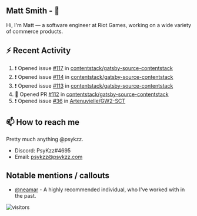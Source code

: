 <!--
[![PsyKzz's github stats](https://github-readme-stats.vercel.app/api?username=psykzz&show_icons=true)](https://github.com/anuraghazra/github-readme-stats)
-->

## Matt Smith - 👋
Hi, I'm Matt — a software engineer at Riot Games, working on a wide variety of commerce products.

## ⚡ Recent Activity

<!--START_SECTION:activity-->
1. ❗️ Opened issue [#117](https://github.com/contentstack/gatsby-source-contentstack/issues/117) in [contentstack/gatsby-source-contentstack](https://github.com/contentstack/gatsby-source-contentstack)
2. ❗️ Opened issue [#114](https://github.com/contentstack/gatsby-source-contentstack/issues/114) in [contentstack/gatsby-source-contentstack](https://github.com/contentstack/gatsby-source-contentstack)
3. ❗️ Opened issue [#113](https://github.com/contentstack/gatsby-source-contentstack/issues/113) in [contentstack/gatsby-source-contentstack](https://github.com/contentstack/gatsby-source-contentstack)
4. 💪 Opened PR [#112](https://github.com/contentstack/gatsby-source-contentstack/pull/112) in [contentstack/gatsby-source-contentstack](https://github.com/contentstack/gatsby-source-contentstack)
5. ❗️ Opened issue [#36](https://github.com/Artenuvielle/GW2-SCT/issues/36) in [Artenuvielle/GW2-SCT](https://github.com/Artenuvielle/GW2-SCT)
<!--END_SECTION:activity-->


## 📫 How to reach me

Pretty much anything @psykzz.

- Discord: PsyKzz#4695
- Email: psykzz@psykzz.com


## Notable mentions / callouts

 - [@neamar](https://github.com/neamar) - A highly recommended individual, who I've worked with in the past.


![visitors](https://visitor-badge.glitch.me/badge?page_id=psykzz/psykzz)


